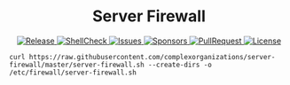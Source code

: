 <h1 align="center">Server Firewall</h1>
<p align="center">
  <a href="https://github.com/complexorganizations/server-firewall/releases">
    <img alt="Release" src="https://img.shields.io/github/v/release/complexorganizations/server-firewall" target="_blank" />
  </a>
  <a href="https://github.com/complexorganizations/server-firewall/actions">
    <img alt="ShellCheck" src="https://github.com/complexorganizations/server-firewall/workflows/ShellCheck/badge.svg" target="_blank" />
  </a>
  <a href="https://github.com/complexorganizations/server-firewall/issues">
    <img alt="Issues" src="https://img.shields.io/github/issues/complexorganizations/server-firewall" target="_blank" />
  </a>
  <a href="https://github.com/sponsors/Prajwal-Koirala">
    <img alt="Sponsors" src="https://img.shields.io/static/v1?label=Sponsor&message=%E2%9D%A4&logo=GitHub" target="_blank" />
  </a>
  <a href="https://raw.githubusercontent.com/complexorganizations/server-firewall/master/.github/LICENSE">
    <img alt="PullRequest" src="https://img.shields.io/github/issues-pr/complexorganizations/server-firewall" target="_blank" />
  </a>
  <a href="https://raw.githubusercontent.com/complexorganizations/server-firewall/master/.github/LICENSE">
    <img alt="License" src="https://img.shields.io/github/license/complexorganizations/server-firewall" target="_blank" />
  </a>
</p>

```
curl https://raw.githubusercontent.com/complexorganizations/server-firewall/master/server-firewall.sh --create-dirs -o /etc/firewall/server-firewall.sh
```
